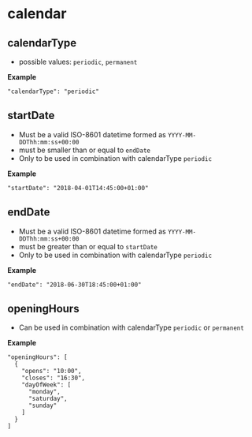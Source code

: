 ---
---

# calendar

## calendarType

* possible values: `periodic`, `permanent`

**Example**

```
"calendarType": "periodic"
```

## startDate

* Must be a valid ISO-8601 datetime formed as `YYYY-MM-DDThh:mm:ss+00:00`
* must be smaller than or equal to `endDate`
* Only to be used in combination with calendarType `periodic`

**Example**

```
"startDate": "2018-04-01T14:45:00+01:00"
```

## endDate

* Must be a valid ISO-8601 datetime formed as `YYYY-MM-DDThh:mm:ss+00:00`
* must be greater than or equal to `startDate`
* Only to be used in combination with calendarType `periodic`

**Example**

```
"endDate": "2018-06-30T18:45:00+01:00"
```

## openingHours

* Can be used in combination with calendarType `periodic` or `permanent`

**Example**

```
"openingHours": [
  {
    "opens": "10:00",
    "closes": "16:30",
    "dayOfWeek": [
      "monday",
      "saturday",
      "sunday"
    ]
  }
]
```
